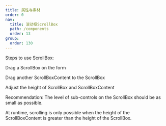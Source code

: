 ```yaml
---
title: 属性与素材
order: 0
nav:
  title: 滚动框ScrollBox
  path: /components
  order: 13
group:
  order: 130
---
```


Steps to use ScrollBox:  

Drag a ScrollBox on the form  

Drag another ScrollBoxContent to the ScrollBox  

Adjust the height of ScrollBox and ScrollBoxContent  

Recommendation: The level of sub-controls on the ScrollBox should be as small as possible.  

At runtime, scrolling is only possible when the height of the ScrollBoxContent is greater than the height of the ScrollBox.  




